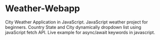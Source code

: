 # Weather-Webapp
City Weather Application in JavaScript. JavaScript weather project for beginners. Country State and City dynamically dropdown list using javaScript fetch API. Live example for async/await keywords in javascript.  
